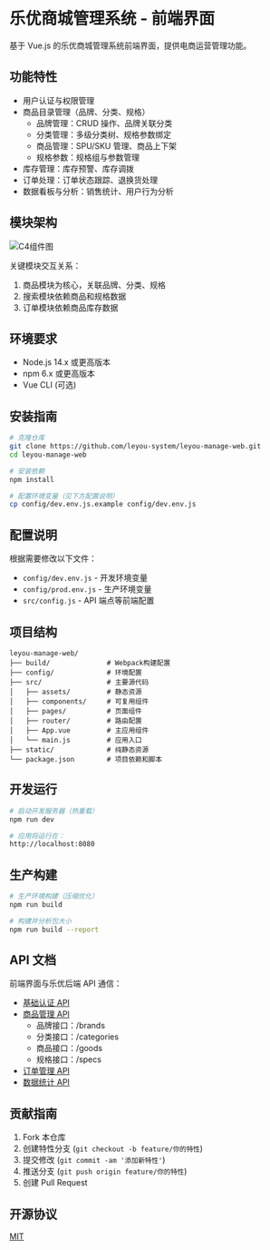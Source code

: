 # 乐优商城管理系统 - 前端界面

基于 Vue.js 的乐优商城管理系统前端界面，提供电商运营管理功能。

## 功能特性

- 用户认证与权限管理
- 商品目录管理（品牌、分类、规格）
  - 品牌管理：CRUD 操作、品牌关联分类
  - 分类管理：多级分类树、规格参数绑定
  - 商品管理：SPU/SKU 管理、商品上下架
  - 规格参数：规格组与参数管理
- 库存管理：库存预警、库存调拨
- 订单处理：订单状态跟踪、退换货处理
- 数据看板与分析：销售统计、用户行为分析

## 模块架构

![C4组件图](./docs/c4_code.puml)

关键模块交互关系：

1. 商品模块为核心，关联品牌、分类、规格
2. 搜索模块依赖商品和规格数据
3. 订单模块依赖商品库存数据

## 环境要求

- Node.js 14.x 或更高版本
- npm 6.x 或更高版本
- Vue CLI (可选)

## 安装指南

```bash
# 克隆仓库
git clone https://github.com/leyou-system/leyou-manage-web.git
cd leyou-manage-web

# 安装依赖
npm install

# 配置环境变量（见下方配置说明）
cp config/dev.env.js.example config/dev.env.js
```

## 配置说明

根据需要修改以下文件：

- `config/dev.env.js` - 开发环境变量
- `config/prod.env.js` - 生产环境变量
- `src/config.js` - API 端点等前端配置

## 项目结构

```
leyou-manage-web/
├── build/              # Webpack构建配置
├── config/             # 环境配置
├── src/                # 主要源代码
│   ├── assets/         # 静态资源
│   ├── components/     # 可复用组件
│   ├── pages/          # 页面组件
│   ├── router/         # 路由配置
│   ├── App.vue         # 主应用组件
│   └── main.js         # 应用入口
├── static/             # 纯静态资源
└── package.json        # 项目依赖和脚本
```

## 开发运行

```bash
# 启动开发服务器（热重载）
npm run dev

# 应用将运行在：
http://localhost:8080
```

## 生产构建

```bash
# 生产环境构建（压缩优化）
npm run build

# 构建并分析包大小
npm run build --report
```

## API 文档

前端界面与乐优后端 API 通信：

- [基础认证 API](https://api.leyou-system.com/docs/auth)
- [商品管理 API](https://api.leyou-system.com/docs/item)
  - 品牌接口：/brands
  - 分类接口：/categories
  - 商品接口：/goods
  - 规格接口：/specs
- [订单管理 API](https://api.leyou-system.com/docs/trade)
- [数据统计 API](https://api.leyou-system.com/docs/stat)

## 贡献指南

1. Fork 本仓库
2. 创建特性分支 (`git checkout -b feature/你的特性`)
3. 提交修改 (`git commit -am '添加新特性'`)
4. 推送分支 (`git push origin feature/你的特性`)
5. 创建 Pull Request

## 开源协议

[MIT](https://opensource.org/licenses/MIT)
